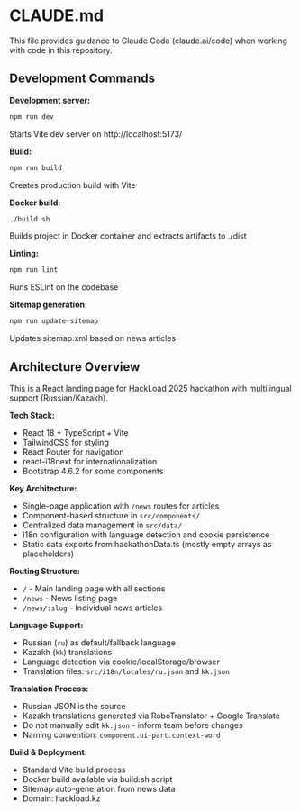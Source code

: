 # CLAUDE.md

This file provides guidance to Claude Code (claude.ai/code) when working with code in this repository.

## Development Commands

**Development server:**
```bash
npm run dev
```
Starts Vite dev server on http://localhost:5173/

**Build:**
```bash
npm run build
```
Creates production build with Vite

**Docker build:**
```bash
./build.sh
```
Builds project in Docker container and extracts artifacts to ./dist

**Linting:**
```bash
npm run lint
```
Runs ESLint on the codebase

**Sitemap generation:**
```bash
npm run update-sitemap
```
Updates sitemap.xml based on news articles

## Architecture Overview

This is a React landing page for HackLoad 2025 hackathon with multilingual support (Russian/Kazakh).

**Tech Stack:**
- React 18 + TypeScript + Vite
- TailwindCSS for styling
- React Router for navigation
- react-i18next for internationalization
- Bootstrap 4.6.2 for some components

**Key Architecture:**
- Single-page application with `/news` routes for articles
- Component-based structure in `src/components/`
- Centralized data management in `src/data/`
- i18n configuration with language detection and cookie persistence
- Static data exports from hackathonData.ts (mostly empty arrays as placeholders)

**Routing Structure:**
- `/` - Main landing page with all sections
- `/news` - News listing page
- `/news/:slug` - Individual news articles

**Language Support:**
- Russian (`ru`) as default/fallback language
- Kazakh (`kk`) translations
- Language detection via cookie/localStorage/browser
- Translation files: `src/i18n/locales/ru.json` and `kk.json`

**Translation Process:**
- Russian JSON is the source
- Kazakh translations generated via RoboTranslator + Google Translate
- Do not manually edit `kk.json` - inform team before changes
- Naming convention: `component.ui-part.context-word`

**Build & Deployment:**
- Standard Vite build process
- Docker build available via build.sh script
- Sitemap auto-generation from news data
- Domain: hackload.kz